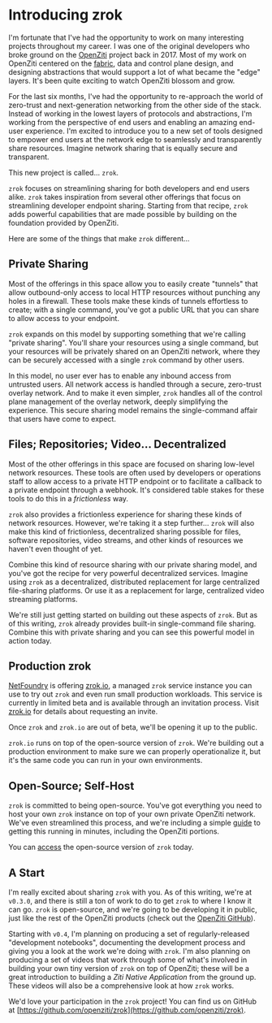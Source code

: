 # Introducing zrok

I'm fortunate that I've had the opportunity to work on many interesting projects throughout my career. I was one of the original developers who broke ground on the [OpenZiti](https://github.com/openziti/ziti) project back in 2017. Most of my work on OpenZiti centered on the [fabric](https://github.com/openziti/fabric), data and control plane design, and designing abstractions that would support a lot of what became the "edge" layers. It's been quite exciting to watch OpenZiti blossom and grow. 

For the last six months, I've had the opportunity to re-approach the world of zero-trust and next-generation networking from the other side of the stack. Instead of working in the lowest layers of protocols and abstractions, I'm working from the perspective of end users and enabling an amazing end-user experience. I'm excited to introduce you to a new set of tools designed to empower end users at the network edge to seamlessly and transparently share resources. Imagine network sharing that is equally secure and transparent.

This new project is called... `zrok`.

`zrok` focuses on streamlining sharing for both developers and end users alike. `zrok` takes inspiration from several other offerings that focus on streamlining developer endpoint sharing. Starting from that recipe, `zrok` adds powerful capabilities that are made possible by building on the foundation provided by OpenZiti. 

Here are some of the things that make `zrok` different...

## Private Sharing

Most of the offerings in this space allow you to easily create "tunnels" that allow outbound-only access to local HTTP resources without punching any holes in a firewall. These tools make these kinds of tunnels effortless to create; with a single command, you've got a public URL that you can share to allow access to your endpoint.

`zrok` expands on this model by supporting something that we're calling "private sharing". You'll share your resources using a single command, but your resources will be privately shared on an OpenZiti network, where they can be securely accessed with a single `zrok` command by other users.

In this model, no user ever has to enable any inbound access from untrusted users. All network access is handled through a secure, zero-trust overlay network. And to make it even simpler, `zrok` handles all of the control plane management of the overlay network, deeply simplifying the experience. This secure sharing model remains the single-command affair that users have come to expect.

## Files; Repositories; Video... Decentralized

Most of the other offerings in this space are focused on sharing low-level network resources. These tools are often used by developers or operations staff to allow access to a private HTTP endpoint or to facilitate a callback to a private endpoint through a webhook. It's considered table stakes for these tools to do this in a _frictionless_ way.

`zrok` also provides a frictionless experience for sharing these kinds of network resources. However, we're taking it a step further... `zrok` will also make this kind of frictionless, decentralized sharing possible for files, software repositories, video streams, and other kinds of resources we haven't even thought of yet.

Combine this kind of resource sharing with our private sharing model, and you've got the recipe for very powerful decentralized services. Imagine using `zrok` as a decentralized, distributed replacement for large centralized file-sharing platforms. Or use it as a replacement for large, centralized video streaming platforms.

We're still just getting started on building out these aspects of `zrok`. But as of this writing, `zrok` already provides built-in single-command file sharing. Combine this with private sharing and you can see this powerful model in action today.

## Production zrok

[NetFoundry](https://netfoundry.io) is offering [zrok.io](https://zrok.io), a managed `zrok` service instance you can use to try out `zrok` and even run small production workloads. This service is currently in limited beta and is available through an invitation process. Visit [zrok.io](https://zrok.io) for details about requesting an invite.

Once `zrok` and `zrok.io` are out of beta, we'll be opening it up to the public.

`zrok.io` runs on top of the open-source version of `zrok`. We're building out a production environment to make sure we can properly operationalize it, but it's the same code you can run in your own environments.

## Open-Source; Self-Host

`zrok` is committed to being open-source. You've got everything you need to host your own `zrok` instance on top of your own private OpenZiti network. We've even streamlined this process, and we're including a simple [guide](https://github.com/openziti/zrok/blob/main/docs/v0.3_self_hosting_guide.md) to getting this running in minutes, including the OpenZiti portions.

You can [access](https://github.com/openziti/zrok) the open-source version of `zrok` today.

## A Start

I'm really excited about sharing `zrok` with you. As of this writing, we're at `v0.3.0`, and there is still a ton of work to do to get `zrok` to where I know it can go. `zrok` is open-source, and we're going to be developing it in public, just like the rest of the OpenZiti products (check out the [OpenZiti GitHub](https://github.com/openziti)).

Starting with `v0.4`, I'm planning on producing a set of regularly-released "development notebooks", documenting the development process and giving you a look at the work we're doing with `zrok`. I'm also planning on producing a set of videos that work through some of what's involved in building your own tiny version of `zrok` on top of OpenZiti; these will be a great introduction to building a _Ziti Native Application_ from the ground up. These videos will also be a comprehensive look at how `zrok` works.

We'd love your participation in the `zrok` project! You can find us on GitHub at [https://github.com/openziti/zrok](https://github.com/openziti/zrok).